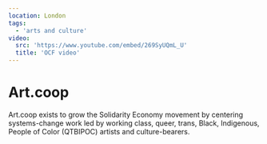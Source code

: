 ```yaml
---
location: London
tags:
  - 'arts and culture'
video:
  src: 'https://www.youtube.com/embed/269SyUQmL_U'
  title: 'OCF video'
---
```


# Art.coop

Art.coop exists to grow the Solidarity Economy movement by centering systems-change work led by working class, queer, trans, Black, Indigenous, People of Color (QTBIPOC) artists and culture-bearers.
